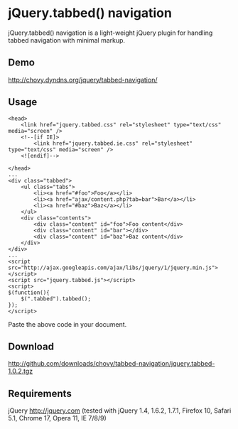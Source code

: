 jQuery.tabbed() navigation
===========

jQuery.tabbed() navigation is a light-weight jQuery plugin for handling tabbed navigation with minimal markup.

Demo
----

http://chovy.dyndns.org/jquery/tabbed-navigation/

Usage
-----

	<head>
		<link href="jquery.tabbed.css" rel="stylesheet" type="text/css" media="screen" />
		<!--[if IE]>
			<link href="jquery.tabbed.ie.css" rel="stylesheet" type="text/css" media="screen" />
		<![endif]-->

	</head>
	...
	<div class="tabbed">
		<ul class="tabs">
			<li><a href="#foo">Foo</a></li>
			<li><a href="ajax/content.php?tab=bar">Bar</a></li>
			<li><a href="#baz">Baz</a></li>
		</ul>
		<div class="contents">
			<div class="content" id="foo">Foo content</div>
			<div class="content" id="bar"></div>
			<div class="content" id="baz">Baz content</div>
		</div>
	</div>
	...
	<script src="http://ajax.googleapis.com/ajax/libs/jquery/1/jquery.min.js"></script>
	<script src="jquery.tabbed.js"></script>
	<script>
	$(function(){
		$(".tabbed").tabbed();
	});
	</script>

Paste the above code in your document.

Download
--------

http://github.com/downloads/chovy/tabbed-navigation/jquery.tabbed-1.0.2.tgz

Requirements
------------

jQuery http://jquery.com (tested with jQuery 1.4, 1.6.2, 1.7.1, Firefox 10, Safari 5.1, Chrome 17, Opera 11, IE 7/8/9)
